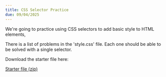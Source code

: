 ```yaml
---
title: CSS Selector Practice
due: 09/04/2025
---
```


We're going to practice using CSS selectors to add basic style to HTML elements,

There is a list of problems in the 'style.css' file. Each one should be able to be solved with a single selector.

Download the starter file here:

[Starter file (zip)](/selector-practice.zip)

